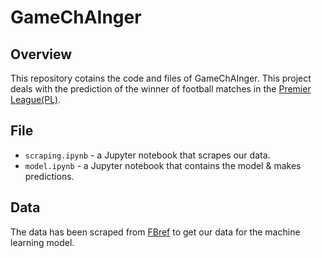 # GameChAInger

## Overview

This repository cotains the code and files of GameChAInger. This project deals with the prediction of  the winner of football matches in the [Premier League(PL)](https://www.premierleague.com/).  

## File

* `scraping.ipynb` - a Jupyter notebook that scrapes our data.
* `model.ipynb` - a Jupyter notebook that contains the model & makes predictions. 

## Data

The data has been scraped from [FBref](https://fbref.com/en/) to get our data for the machine learning model.
